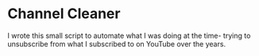 # Channel Cleaner
I wrote this small script to automate what I was doing at the time- trying to unsubscribe from what I subscribed to on YouTube over the years.

